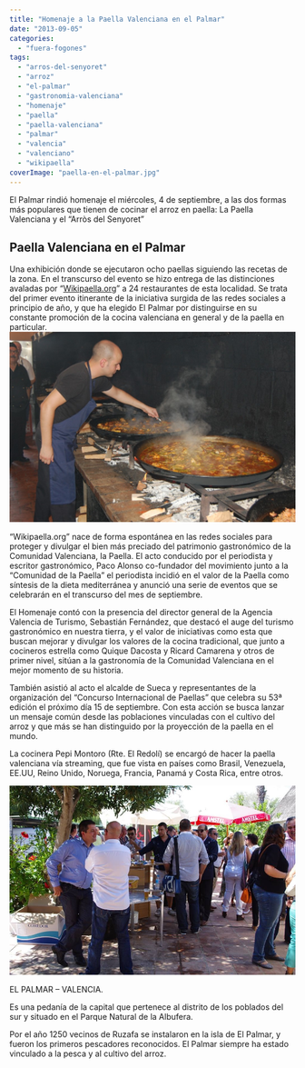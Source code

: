 ```yaml
---
title: "Homenaje a la Paella Valenciana en el Palmar"
date: "2013-09-05"
categories:
  - "fuera-fogones"
tags:
  - "arros-del-senyoret"
  - "arroz"
  - "el-palmar"
  - "gastronomia-valenciana"
  - "homenaje"
  - "paella"
  - "paella-valenciana"
  - "palmar"
  - "valencia"
  - "valenciano"
  - "wikipaella"
coverImage: "paella-en-el-palmar.jpg"
---
```


El Palmar rindió homenaje el miércoles, 4 de septiembre, a las dos formas más populares que tienen de cocinar el arroz en paella: La Paella Valenciana y el “Arròs del Senyoret”

## Paella Valenciana en el Palmar

Una exhibición donde se ejecutaron ocho paellas siguiendo las recetas de la zona. En el transcurso del evento se hizo entrega de las distinciones avaladas por “[Wikipaella.org](http://lebotonarmy.com/wikipaella/ "Wikipaella")” a 24 restaurantes de esta localidad. Se trata del primer evento itinerante de la iniciativa surgida de las redes sociales a principio de año, y que ha elegido El Palmar por distinguirse en su constante promoción de la cocina valenciana en general y de la paella en particular.![paella en el palmar](images/paella-en-el-palmar-1024x679.jpg)

“Wikipaella.org” nace de forma espontánea en las redes sociales para proteger y divulgar el bien más preciado del patrimonio gastronómico de la Comunidad Valenciana, la Paella. El acto conducido por el periodista y escritor gastronómico, Paco Alonso co-fundador del movimiento junto a la “Comunidad de la Paella” el periodista incidió en el valor de la Paella como síntesis de la dieta mediterránea y anunció una serie de eventos que se celebrarán en el transcurso del mes de septiembre.

El Homenaje contó con la presencia del director general de la Agencia Valencia de Turismo, Sebastián Fernández, que destacó el auge del turismo gastronómico en nuestra tierra, y el valor de iniciativas como esta que buscan mejorar y divulgar los valores de la cocina tradicional, que junto a cocineros estrella como Quique Dacosta y Ricard Camarena y otros de primer nivel, sitúan a la gastronomía de la Comunidad Valenciana en el mejor momento de su historia.

También asistió al acto el alcalde de Sueca y representantes de la organización del “Concurso Internacional de Paellas” que celebra su 53ª edición el próximo día 15 de septiembre. Con esta acción se busca lanzar un mensaje común desde las poblaciones vinculadas con el cultivo del arroz y que más se han distinguido por la proyección de la paella en el mundo.

La cocinera Pepi Montoro (Rte. El Redolí) se encargó de hacer la paella valenciana vía streaming, que fue vista en países como Brasil, Venezuela, EE.UU, Reino Unido, Noruega, Francia, Panamá y Costa Rica, entre otros.

![IMG_71709](images/IMG_71709.jpg)

EL PALMAR – VALENCIA.

Es una pedanía de la capital que pertenece al distrito de los poblados del sur y situado en el Parque Natural de la Albufera.

Por el año 1250 vecinos de Ruzafa se instalaron en la isla de El Palmar, y fueron los primeros pescadores reconocidos. El Palmar siempre ha estado vinculado a la pesca y al cultivo del arroz.
